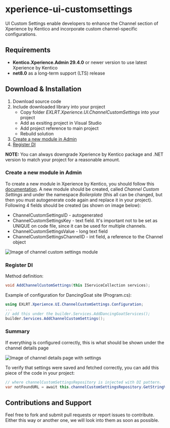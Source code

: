 # xperience-ui-customsettings
UI Custom Settings enable developers to enhance the Channel section of Xperience by Kentico and incorporate custom channel-specific configurations.

## Requirements
* **Kentico.Xperience.Admin 29.4.0** or newer version to use latest Xperience by Kentico
* **net8.0** as a long-term support (LTS) release

## Download & Installation
1. Download source code
2. Include downloaded library into your project
    * Copy folder _EXLRT.Xperience.UI.ChannelCustomSettings_ into your project
    * Add as exsiting project in Visual Studio
    * Add project reference to main project
    * Rebuild solution
3. [Create a new module in Admin](#create-a-new-module-in-admin)
4. [Register DI](#register-di)

**NOTE:** You can always downgrade Xperience by Kentico package and .NET version to match your project for a reasonable amount.

### Create a new module in Admin

To create a new module in Xperience by Kentico, you should follow this [documentation](https://docs.kentico.com/developers-and-admins/customization/object-types). A new module should be created, called _Channel Custom Settings_ and under the namespace _Boilerplate_ (this all can be changed, but then you must autogenerate code again and replace it in your project). Following 4 fields should be created (as shown on image below):
* ChannelCustomSettingsID - autogenerated
* ChannelCustomSettingsKey - text field. It's important not to be set as UNIQUE on code file, since it can be used for multiple channels.
* ChannelCustomSettingsValue - long text field
* ChannelCustomSettingsChannelID - int field, a reference to the Channel object

![Image of channel custom settings module](https://github.com/drilic/xperience-ui-customsettings/blob/master/documentation/custom_module.png)


### Register DI

Method definition:
```csharp
void AddChannelCustomSettings(this IServiceCollection services);
```
Example of configuration for DancingGoat site (Program.cs):
```csharp
using EXLRT.Xperience.UI.ChannelCustomSettings.Configuration;
...
// add this under the builder.Services.AddDancingGoatServices();
builder.Services.AddChannelCustomSettings();
```

### Summary
If everything is configured correctly, this is what should be shown under the channel details page

![Image of channel details page with settings](https://github.com/drilic/xperience-ui-customsettings/blob/master/documentation/settings_view.png)

To verify that settings were saved and fetched correctly, you can add this piece of the code in your project:

```csharp
// where channelCustomSettingsRepository is injected with DI pattern.
var notFoundURL = await this.channelCustomSettingsRepository.GetStringValueAsync("Pages.NotFoundURL");
```

## Contributions and Support
Feel free to fork and submit pull requests or report issues to contribute. Either this way or another one, we will look into them as soon as possible. 